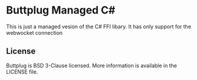 # Buttplug Managed C#

This is just a managed vesion of the C# FFI libary. It has only support for the webwocket connection


## License

Buttplug is BSD 3-Clause licensed. More information is available in
the LICENSE file.
